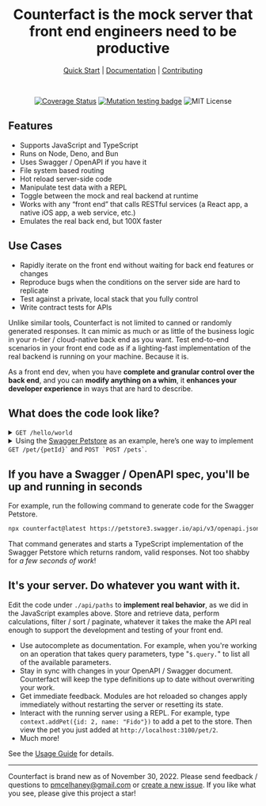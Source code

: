 <div align="center" markdown="1">

# Counterfact is the mock server that front end engineers need to be productive

[Quick Start](./docs/quick-start.md) | [Documentation](./docs/usage.md) | [Contributing](CONTRIBUTING.md)

</div>

<br>

<div align="center"  markdown="1">

[![Coverage Status](https://coveralls.io/repos/github/pmcelhaney/counterfact/badge.svg)](https://coveralls.io/github/pmcelhaney/counterfact) [![Mutation testing badge](https://img.shields.io/endpoint?style=flat&url=https%3A%2F%2Fbadge-api.stryker-mutator.io%2Fgithub.com%2Fpmcelhaney%2Fcounterfact%2Fmain)](https://dashboard.stryker-mutator.io/reports/github.com/pmcelhaney/counterfact/main) ![MIT License](https://img.shields.io/badge/license-MIT-blue)

</div>

## Features

- Supports JavaScript and TypeScript
- Runs on Node, Deno, and Bun
- Uses Swagger / OpenAPI if you have it
- File system based routing
- Hot reload server-side code
- Manipulate test data with a REPL
- Toggle between the mock and real backend at runtime
- Works with any “front end” that calls RESTful services (a React app, a native iOS app, a web service, etc.)
- Emulates the real back end, but 100X faster

## Use Cases

- Rapidly iterate on the front end without waiting for back end features or changes
- Reproduce bugs when the conditions on the server side are hard to replicate
- Test against a private, local stack that you fully control
- Write contract tests for APIs

Unlike similar tools, Counterfact is not limited to canned or randomly generated responses. It can mimic as much or as little of the business logic in your n-tier / cloud-native back end as you want. Test end-to-end scenarios in your front end code as if a lighting-fast implementation of the real backend is running on your machine. Because it is.

As a front end dev, when you have **complete and granular control over the back end**, and you can **modify anything on a whim**, it **enhances your developer experience** in ways that are hard to describe.

## What does the code look like?

<details markdown="1">

<summary><code>GET /hello/world</code></summary>

```js
// ./paths/hello/world.js
export const GET = () => "Hello World!";
```

</details>

<details>

<summary markdown="1">Using the <a href="https://petstore3.swagger.io">Swagger Petstore</a> as an example, here’s one way to implement <code>GET /pet/{petId}`</code> and <code>POST `POST /pets`</code>.</summary>

```js
// ./paths/pet/{petId}.js
export const GET = ({ context, response, path }) => {
  const pet = context.getPetById(path.petId);

  if (!pet) {
    return response[404].text(`Pet with ID ${path.petID} not found.`);
  }

  return response[200].json(pet);
};
```

```js
// ./paths/pets.js
export const POST = ({ context, response, body }) => {
  const pet = context.addPet(body);

  return response[200].json(pet);
};
```

```js

// ./paths/$.context.ts
class PetStore () {
    pets = {};

    getPetById(petId) {
        return pets[id];
    }

    addPet(pet) {
        this.pets[pet.id] = pet;
    }
}

export default new PetStore();
```

</details>

## If you have a Swagger / OpenAPI spec, you'll be up and running in seconds

For example, run the following command to generate code for the Swagger Petstore.

```sh copy
npx counterfact@latest https://petstore3.swagger.io/api/v3/openapi.json api --open
```

That command generates and starts a TypeScript implementation of the Swagger Petstore which returns random, valid responses. Not too shabby for _a few seconds of work_!

## It's your server. Do whatever you want with it.

Edit the code under `./api/paths` to **implement real behavior**, as we did in the JavaScript examples above. Store and retrieve data, perform calculations, filter / sort / paginate, whatever it takes the make the API real enough to support the development and testing of your front end.

- Use autocomplete as documentation. For example, when you're working on an operation that takes query parameters, type "`$.query.`" to list all of the available parameters.
- Stay in sync with changes in your OpenAPI / Swagger document. Counterfact will keep the type definitions up to date without overwriting your work.
- Get immediate feedback. Modules are hot reloaded so changes apply immediately without restarting the server or resetting its state.
- Interact with the running server using a REPL. For example, type `context.addPet({id: 2, name: "Fido"})` to add a pet to the store. Then view the pet you just added at `http://localhost:3100/pet/2`.
- Much more!

See the [Usage Guide](./docs/usage.md) for details.

---

Counterfact is brand new as of November 30, 2022. Please send feedback / questions to pmcelhaney@gmail.com or [create a new issue](https://github.com/pmcelhaney/counterfact/issues/new). If you like what you see, please give this project a star!

```

```
